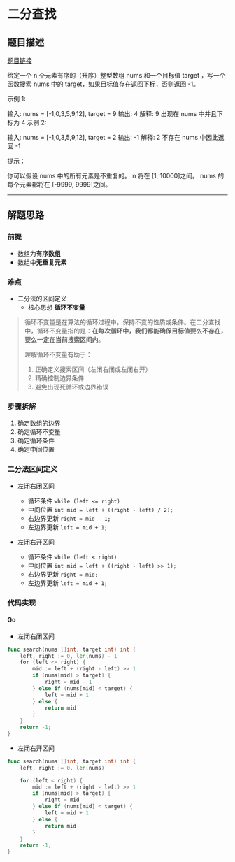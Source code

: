 # 二分查找

## 题目描述

[题目链接](https://leetcode.cn/problems/binary-search/description)

给定一个 n 个元素有序的（升序）整型数组 nums 和一个目标值 target  ，写一个函数搜索 nums 中的 target，如果目标值存在返回下标，否则返回 -1。

示例 1:

输入: nums = [-1,0,3,5,9,12], target = 9
输出: 4
解释: 9 出现在 nums 中并且下标为 4
示例 2:

输入: nums = [-1,0,3,5,9,12], target = 2
输出: -1
解释: 2 不存在 nums 中因此返回 -1

提示：

你可以假设 nums 中的所有元素是不重复的。
n 将在 [1, 10000]之间。
nums 的每个元素都将在 [-9999, 9999]之间。

---

## 解题思路

### 前提

- 数组为**有序数组**
- 数组中**无重复元素**

### 难点

- 二分法的区间定义
  - 核心思想 **循环不变量**

> 循环不变量是在算法的循环过程中，保持不变的性质或条件。在二分查找中，循环不变量指的是：**在每次循环中，我们都能确保目标值要么不存在，要么一定在当前搜索区间内**。
> 
> 理解循环不变量有助于：
>
> 1. 正确定义搜索区间（左闭右闭或左闭右开）
> 2. 精确控制边界条件
> 3. 避免出现死循环或边界错误

### 步骤拆解

1. 确定数组的边界
2. 确定循环不变量
3. 确定循环条件
4. 确定中间位置

### 二分法区间定义

- 左闭右闭区间
  - 循环条件 `while (left <= right)`
  - 中间位置 `int mid = left + ((right - left) / 2);`
  - 右边界更新 `right = mid - 1;`
  - 左边界更新 `left = mid + 1;`

- 左闭右开区间
  - 循环条件 `while (left < right)`
  - 中间位置 `int mid = left + ((right - left) >> 1);`
  - 右边界更新 `right = mid;`
  - 左边界更新 `left = mid + 1;`

### 代码实现

#### Go

- 左闭右闭区间

```go
func search(nums []int, target int) int {
    left, right := 0, len(nums) - 1
    for (left <= right) {
        mid := left + (right - left) >> 1
        if (nums[mid] > target) {
            right = mid - 1
        } else if (nums[mid] < target) {
            left = mid + 1
        } else {
            return mid
        }
    }
    return -1;
}
```

- 左闭右开区间

```go
func search(nums []int, target int) int {
    left, right := 0, len(nums)

    for (left < right) {
        mid := left + (right - left) >> 1
        if (nums[mid] > target) {
            right = mid
        } else if (nums[mid] < target) {
            left = mid + 1
        } else {
            return mid
        }
    }
    return -1;
}
```
